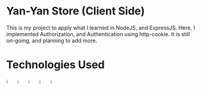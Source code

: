 # Yan-Yan Store (Client Side)

This is my project to apply what I learned in NodeJS, and ExpressJS. Here, I implemented Authorization, and Authentication using http-cookie. It is still on-going, and planning to add more. 

# Technologies Used

<span>
<img src="https://cdn.jsdelivr.net/gh/devicons/devicon/icons/mongodb/mongodb-original.svg" width="5%"/>
</span>

<span>
<img src="https://cdn.jsdelivr.net/gh/devicons/devicon/icons/express/express-original.svg" width="5%"/>
</span>    

<span>
  <img src="https://cdn.jsdelivr.net/gh/devicons/devicon/icons/react/react-original.svg" width="5%"/>
</span>

<span>
  <img src="https://cdn.jsdelivr.net/gh/devicons/devicon/icons/nodejs/nodejs-original.svg" width="5%"/>
</span>

<span>
  <img src="https://cdn.jsdelivr.net/gh/devicons/devicon/icons/bootstrap/bootstrap-original.svg" width="5%"/>
</span>
